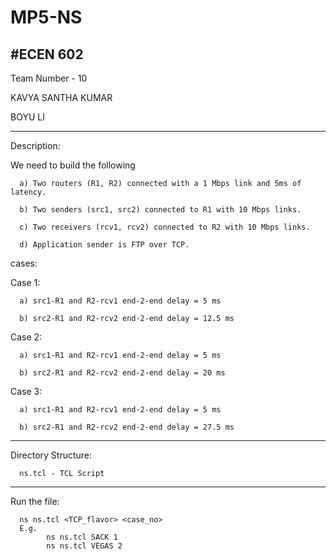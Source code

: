 # MP5-NS
#ECEN 602
-------------------------------------------------------------------------------------------------------------------------

Team Number - 10

KAVYA SANTHA KUMAR

BOYU LI

------------------------------------------------------------------------------------------------------------------------
Description:

We need to build the following

      a) Two routers (R1, R2) connected with a 1 Mbps link and 5ms of latency.
   
      b) Two senders (src1, src2) connected to R1 with 10 Mbps links.
   
      c) Two receivers (rcv1, rcv2) connected to R2 with 10 Mbps links.
   
      d) Application sender is FTP over TCP.

cases:

Case 1:

      a) src1-R1 and R2-rcv1 end-2-end delay = 5 ms
   
      b) src2-R1 and R2-rcv2 end-2-end delay = 12.5 ms
   
Case 2:

      a) src1-R1 and R2-rcv1 end-2-end delay = 5 ms
   
      b) src2-R1 and R2-rcv2 end-2-end delay = 20 ms
   
Case 3:

      a) src1-R1 and R2-rcv1 end-2-end delay = 5 ms
   
      b) src2-R1 and R2-rcv2 end-2-end delay = 27.5 ms

--------------------------------------------------------------------------------------------------------------------------

Directory Structure:

      ns.tcl - TCL Script

--------------------------------------------------------------------------------------------------------------------------

Run the file:

      ns ns.tcl <TCP_flavor> <case_no>
      E.g.
            ns ns.tcl SACK 1
            ns ns.tcl VEGAS 2
      
